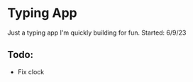 # Typing App

Just a typing app I'm quickly building for fun.
Started: 6/9/23

## Todo:
- Fix clock
